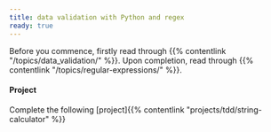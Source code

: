 ```yaml
---
title: data validation with Python and regex
ready: true
---
```


Before you commence, firstly read through {{% contentlink "/topics/data_validation/" %}}. Upon completion, read through {{% contentlink "/topics/regular-expressions/" %}}.

#### Project
Complete the following [project]{{% contentlink "projects/tdd/string-calculator" %}}  
